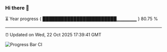 ### Hi there 👋

⏳ Year progress { ████████████████████████▁▁▁▁▁▁ } 80.75 %

---

⏰ Updated on Wed, 22 Oct 2025 17:39:41 GMT

![Progress Bar CI](https://github.com/IshwaranRudhara/GIT-ACTION/workflows/Progress%20Bar%20CI/badge.svg)
